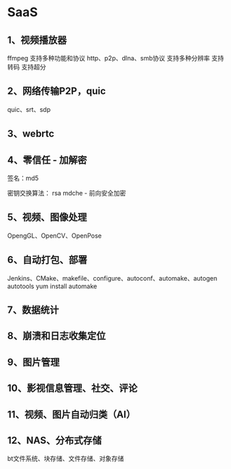 # SaaS
## 1、视频播放器
ffmpeg
支持多种功能和协议
http、p2p、dlna、smb协议
支持多种分辨率
支持转码
支持超分

## 2、网络传输P2P，quic
quic、srt、sdp

## 3、webrtc

## 4、零信任 - 加解密
签名：md5

密钥交换算法：
rsa
mdche - 前向安全加密

## 5、视频、图像处理
OpengGL、OpenCV、OpenPose

## 6、自动打包、部署
Jenkins、CMake、makefile、configure、autoconf、automake、autogen
autotools
yum install automake

## 7、数据统计

## 8、崩溃和日志收集定位

## 9、图片管理

## 10、影视信息管理、社交、评论

## 11、视频、图片自动归类（AI）

## 12、NAS、分布式存储
bt文件系统、块存储、文件存储、对象存储
